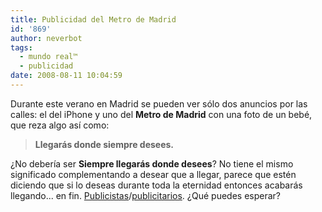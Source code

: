 ```yaml
---
title: Publicidad del Metro de Madrid
id: '869'
author: neverbot
tags:
  - mundo real™
  - publicidad
date: 2008-08-11 10:04:59
---
```


Durante este verano en Madrid se pueden ver sólo dos anuncios por las calles: el del iPhone y uno del **Metro de Madrid** con una foto de un bebé, que reza algo así como:

> **Llegarás donde siempre desees.**

¿No debería ser **Siempre llegarás donde desees**? No tiene el mismo significado complementando a desear que a llegar, parece que estén diciendo que si lo deseas durante toda la eternidad entonces acabarás llegando... en fin. [Publicistas](http://buscon.rae.es/draeI/SrvltGUIBusUsual?TIPO_HTML=2&TIPO_BUS=3&LEMA=publicista)/[publicitarios](http://buscon.rae.es/draeI/SrvltGUIBusUsual?TIPO_HTML=2&TIPO_BUS=3&LEMA=publicitario). ¿Qué puedes esperar?
